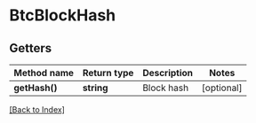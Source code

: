 # BtcBlockHash

## Getters

Method name | Return type | Description | Notes
------------ | ------------- | ------------- | -------------
**getHash()** | **string** | Block hash | [optional]

[[Back to Index]](../index.md)

